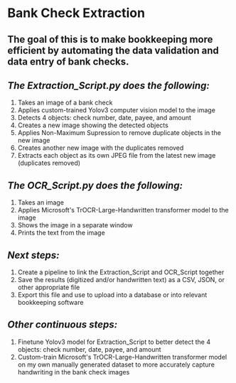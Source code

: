 # Bank Check Extraction

## The goal of this is to make bookkeeping more efficient by automating the data validation and data entry of bank checks.


## *The Extraction_Script.py does the following:*
1. Takes an image of a bank check
2. Applies custom-trained Yolov3 computer vision model to the image 
3. Detects 4 objects: check number, date, payee, and amount
4. Creates a new image showing the detected objects
5. Applies Non-Maximum Supression to remove duplicate objects in the new image
6. Creates another new image with the duplicates removed
7. Extracts each object as its own JPEG file from the latest new image (duplicates removed)


## *The OCR_Script.py does the following:*
1. Takes an image
2. Applies Microsoft's TrOCR-Large-Handwritten transformer model to the image
3. Shows the image in a separate window
4. Prints the text from the image


## *Next steps:*
1. Create a pipeline to link the Extraction_Script and OCR_Script together
2. Save the results (digitized and/or handwritten text) as a CSV, JSON, or other appropriate file
3. Export this file and use to upload into a database or into relevant bookkeeping software


## *Other continuous steps:*
1. Finetune Yolov3 model for Extraction_Script to better detect the 4 objects: check number, date, payee, and amount
2. Custom-train Microsoft's TrOCR-Large-Handwritten transformer model on my own manually generated dataset to more accurately capture handwriting in the bank check images